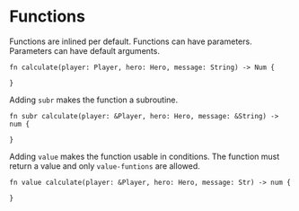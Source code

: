 # Functions

Functions are inlined per default.
Functions can have parameters.
Parameters can have default arguments.

```
fn calculate(player: Player, hero: Hero, message: String) -> Num {

}
```

Adding `subr` makes the function a subroutine.

```
fn subr calculate(player: &Player, hero: Hero, message: &String) -> num {
	
}
```

Adding `value` makes the function usable in conditions. 
The function must return a value and only `value-funtions` are allowed.

```
fn value calculate(player: &Player, hero: Hero, message: Str) -> num {
	
}
```
